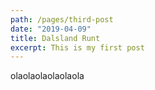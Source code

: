 ```yaml
---
path: /pages/third-post
date: "2019-04-09"
title: Dalsland Runt
excerpt: This is my first post
---
```


olaolaolaolaolaola
